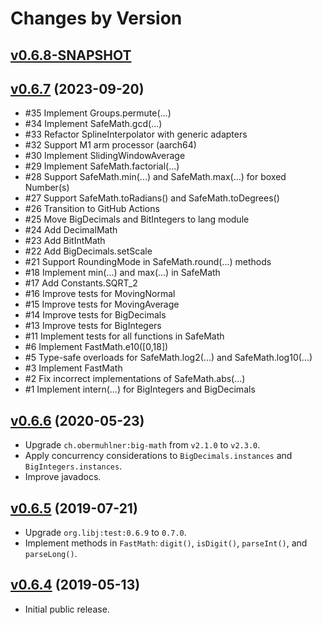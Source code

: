 # Changes by Version

## [v0.6.8-SNAPSHOT](https://github.com/libj/util/compare/417b60d734d427ddf74dafeed3f2c662efbd61ce..HEAD)

## [v0.6.7](https://github.com/libj/math/compare/0c41e394a3b238a3a329ebd80753c0fe58ebae02..417b60d734d427ddf74dafeed3f2c662efbd61ce) (2023-09-20)
* #35 Implement Groups.permute(...)
* #34 Implement SafeMath.gcd(...)
* #33 Refactor SplineInterpolator with generic adapters
* #32 Support M1 arm processor (aarch64)
* #30 Implement SlidingWindowAverage
* #29 Implement SafeMath.factorial(...)
* #28 Support SafeMath.min(...) and SafeMath.max(...) for boxed Number(s)
* #27 Support SafeMath.toRadians() and SafeMath.toDegrees()
* #26 Transition to GitHub Actions
* #25 Move BigDecimals and BitIntegers to lang module
* #24 Add DecimalMath
* #23 Add BitIntMath
* #22 Add BigDecimals.setScale
* #21 Support RoundingMode in SafeMath.round(...) methods
* #18 Implement min(...) and max(...) in SafeMath
* #17 Add Constants.SQRT_2
* #16 Improve tests for MovingNormal
* #15 Improve tests for MovingAverage
* #14 Improve tests for BigDecimals
* #13 Improve tests for BigIntegers
* #11 Implement tests for all functions in SafeMath
* #6 Implement FastMath.e10([0,18])
* #5 Type-safe overloads for SafeMath.log2(...) and SafeMath.log10(...)
* #3 Implement FastMath
* #2 Fix incorrect implementations of SafeMath.abs(...)
* #1 Implement intern(...) for BigIntegers and BigDecimals

## [v0.6.6](https://github.com/libj/math/compare/e4c6262e88a009172d8d700e39871be1575ccc5e..0c41e394a3b238a3a329ebd80753c0fe58ebae02) (2020-05-23)
* Upgrade `ch.obermuhlner:big-math` from `v2.1.0` to `v2.3.0`.
* Apply concurrency considerations to `BigDecimals.instances` and `BigIntegers.instances`.
* Improve javadocs.

## [v0.6.5](https://github.com/libj/math/compare/54e2fb9bed48d6cfdce6708b6bc4b60039230d68..e4c6262e88a009172d8d700e39871be1575ccc5e) (2019-07-21)
* Upgrade `org.libj:test:0.6.9` to `0.7.0`.
* Implement methods in `FastMath`: `digit()`, `isDigit()`, `parseInt()`, and `parseLong()`.

## [v0.6.4](https://github.com/entinae/pom/compare/e33361b9724d068fc9fc93458de44bc1001a2f8f..e4c6262e88a009172d8d700e39871be1575ccc5e) (2019-05-13)
* Initial public release.